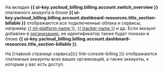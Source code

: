 На вкладке **{{ ui-key.yacloud_billing.billing.account.switch_overview }}** платежного аккаунта в блоке **{{ ui-key.yacloud_billing.billing.account.dashboard-resources.title_section-billable }}** отображаются все подключенные облака и сервисы, например [{{ ml-platform-name }}](../../datasphere/), [{{ tracker-name }}](../../tracker/) и&nbsp;др. Если аккаунт добавлен в [организацию](../concepts/organization.md), ее идентификатор также будет показан в блоке **{{ ui-key.yacloud_billing.billing.account.dashboard-resources.title_section-billable }}**.

На [главной странице сервиса]({{ link-console-billing }}) отображаются платежные аккаунты всех ваших организаций, а также аккаунты, к которым у вас есть доступ.
